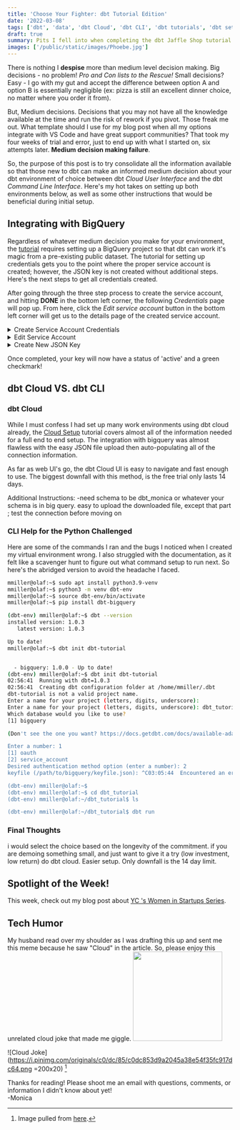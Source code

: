 ```yaml
---
title: 'Choose Your Fighter: dbt Tutorial Edition'
date: '2022-03-08'
tags: ['dbt', 'data', 'dbt Cloud', 'dbt CLI', 'dbt tutorials', 'dbt setup']
draft: true
summary: Pits I fell into when completing the dbt Jaffle Shop tutorial and how to avoid them.
images: ['/public/static/images/Phoebe.jpg']
---
```


There is nothing I **despise** more than medium level decision making. Big decisions - no problem! _Pro and Con lists to the Rescue!_ Small decisions? Easy - I go with my gut and accept the difference between option A and option B is essentially negligible (ex: pizza is still an excellent dinner choice, no matter where you order it from).

But, Medium decisions. Decisions that you may not have all the knowledge available at the time and run the risk of rework if you pivot. Those freak me out. What template should I use for my blog post when all my options integrate with VS Code and have great support communities? That took my four weeks of trial and error, just to end up with what I started on, six attempts later. **Medium decision making failure**.

So, the purpose of this post is to try consolidate all the information available so that those new to dbt can make an informed medium decision about your dbt environment of choice between dbt _Cloud User Interface_ and the dbt _Command Line Interface_. Here's my hot takes on setting up both environments below, as well as some other instructions that would be beneficial during initial setup.

## Integrating with BigQuery

Regardless of whatever medium decision you make for your environment, the [tutorial](https://docs.getdbt.com/tutorial/setting-up) requires setting up a BigQuery project so that dbt can work it's magic from a pre-existing public dataset. The tutorial for setting up credentials gets you to the point where the proper service account is created; however, the JSON key is not created without additional steps. Here's the next steps to get all credentials created.

After going through the three step process to create the service account, and hitting **DONE** in the bottom left corner, the following _Credentials_ page will pop up. From here, click the _Edit service account_ button in the bottom left corner will get us to the details page of the created service account.

<div class="not-prose">
<details class="bg-slate-500 dark:open:bg-slate-900 open:ring-1 open:ring-black/5 dark:open:ring-white/10 open:shadow-lg p-6 rounded-lg ">
  <summary class="text-sm leading-6 text-slate-900 dark:text-white font-semibold select-none">
    Create Service Account Credentials
  </summary>
  <img src="/static/images/credentials_2.jpg" class="center"/> 
</details>

<details class="bg-slate-500 dark:open:bg-slate-900 open:ring-1 open:ring-black/5 dark:open:ring-white/10 open:shadow-lg p-6 rounded-lg ">
  <summary class="text-sm leading-6 text-slate-900 dark:text-white font-semibold select-none">
    Edit Service Account
  </summary>
  <img src="/static/images/pointer.jpg" class="center"/> 
</details>

<details class="bg-slate-500 dark:open:bg-slate-900 open:ring-1 open:ring-black/5 dark:open:ring-white/10 open:shadow-lg p-6 rounded-lg ">
  <summary class="text-sm leading-6 text-slate-900 dark:text-white font-semibold select-none">
    Create New JSON Key
  </summary>
  <img src="/static/images/createnewkey.jpg" class="center"/> 
</details>
</div>

Once completed, your key will now have a status of 'active' and a green checkmark!

## dbt Cloud VS. dbt CLI

### dbt Cloud

While I must confess I had set up many work environments using dbt cloud already, the [Cloud Setup](https://docs.getdbt.com/tutorial/create-a-project-dbt-cloud) tutorial covers almost all of the information needed for a full end to end setup. The integration with bigquery was almost flawless with the easy JSON file upload then auto-populating all of the connection information.

As far as web UI's go, the dbt Cloud UI is easy to navigate and fast enough to use. The biggest downfall with this method, is the free trial only lasts 14 days.

Additional Instructions:
-need schema to be dbt_monica or whatever your schema is in big query. easy to upload the downloaded file, except that part ; test the connection before moving on

### CLI Help for the Python Challenged

Here are some of the commands I ran and the bugs I noticed when I created my virtual environment wrong. I also struggled with the documentation, as it felt like a scavenger hunt to figure out what command setup to run next. So here's the abridged version to avoid the headache I faced.

```sh
mmiller@olaf:~$ sudo apt install python3.9-venv
mmiller@olaf:~$ python3 -m venv dbt-env
mmiller@olaf:~$ source dbt-env/bin/activate
mmiller@olaf:~$ pip install dbt-bigquery

(dbt-env) mmiller@olaf:~$ dbt --version
installed version: 1.0.3
   latest version: 1.0.3

Up to date!
mmiller@olaf:~$ dbt init dbt-tutorial


  - bigquery: 1.0.0 - Up to date!
(dbt-env) mmiller@olaf:~$ dbt init dbt-tutorial
02:56:41  Running with dbt=1.0.3
02:56:41  Creating dbt configuration folder at /home/mmiller/.dbt
dbt-tutorial is not a valid project name.
Enter a name for your project (letters, digits, underscore):
Enter a name for your project (letters, digits, underscore): dbt_tutorial
Which database would you like to use?
[1] bigquery

(Don't see the one you want? https://docs.getdbt.com/docs/available-adapters)

Enter a number: 1
[1] oauth
[2] service_account
Desired authentication method option (enter a number): 2
keyfile (/path/to/bigquery/keyfile.json): ^C03:05:44  Encountered an error:

(dbt-env) mmiller@olaf:~$
(dbt-env) mmiller@olaf:~$ cd dbt_tutorial
(dbt-env) mmiller@olaf:~/dbt_tutorial$ ls

(dbt-env) mmiller@olaf:~/dbt_tutorial$ dbt run
```

### Final Thoughts

i would select the choice based on the longevity of the commitment. if you are demoing something small, and just want to give it a try (low investment, low return) do dbt cloud. Easier setup. Only downfall is the 14 day limit.

## Spotlight of the Week!

This week, check out my blog post about [YC 's Women in Startups Series](SWOT/../../SOTW/My_Experience_in%20_YCs_Women_in_Startups_Series.md).

## Tech Humor

My husband read over my shoulder as I was drafting this up and sent me this meme because he saw "Cloud" in the article. So, please enjoy this unrelated cloud joke that made me giggle.
<img src="https://i.pinimg.com/originals/c0/dc/85/c0dc853d9a2045a38e54f35fc917dc64.png" width="200" height="200"/>

![Cloud Joke](https://i.pinimg.com/originals/c0/dc/85/c0dc853d9a2045a38e54f35fc917dc64.png =200x20) [^1]
[^1]: Image pulled from [here](https://www.pinterest.com/pin/462463455459709875/visual-search/?x=10&y=10&w=544&h=544&cropSource=6&imageSignature=c0dc853d9a2045a38e54f35fc917dc64).

Thanks for reading! Please shoot me an email with questions, comments, or information I didn't know about yet!
\
-Monica
